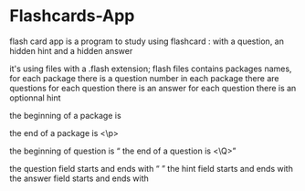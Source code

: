# Flashcards-App

flash card app is a program to study using flashcard : with a question, an hidden hint and a hidden answer

it's using files with a .flash extension;
  flash files contains  packages names,
                        for each package there is a question number
                        in each package there are questions
                        for each question there is an answer
                        for each question there is an optionnal hint
                     
  the beginning of a package is <p><package-name>
  the end of a package is <\p>
  
  the beginning of question is <Q>
  the end of a question is <\Q>
  
  the question field starts and ends with <q> </q>
  the hint field starts and ends with <h> </h>
  the answer field starts and ends with <a> </a>
